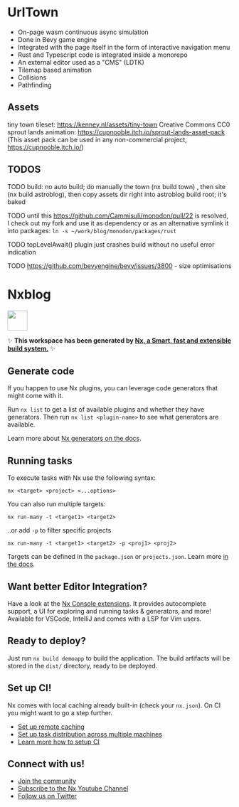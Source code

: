 # UrlTown

- On-page wasm continuous async simulation 
- Done in Bevy game engine
- Integrated with the page itself in the form of interactive navigation menu
- Rust and Typescript code is integrated inside a monorepo
- An external editor used as a "CMS" (LDTK)
- Tilemap based animation
- Collisions
- Pathfinding

## Assets

tiny town tileset: https://kenney.nl/assets/tiny-town Creative Commons CC0
sprout lands animation: https://cupnooble.itch.io/sprout-lands-asset-pack (This asset pack can be used in any non-commercial project, https://cupnooble.itch.io/)

## TODOS

TODO build: no auto build; do manually the town (nx build town) , then site (nx build astroblog), then copy assets dir right into astroblog build root; it's baked

TODO until this https://github.com/Cammisuli/monodon/pull/22 is resolved, I check out my fork and use it as dependency or as an alternative symlink it into packages: `ln -s ~/work/blog/monodon/packages/rust`

TODO topLevelAwait() plugin just crashes build without no useful error indication

TODO https://github.com/bevyengine/bevy/issues/3800 - size optimisations

# Nxblog

<a alt="Nx logo" href="https://nx.dev" target="_blank" rel="noreferrer"><img src="https://raw.githubusercontent.com/nrwl/nx/master/images/nx-logo.png" width="45"></a>

✨ **This workspace has been generated by [Nx, a Smart, fast and extensible build system.](https://nx.dev)** ✨

## Generate code

If you happen to use Nx plugins, you can leverage code generators that might come with it.

Run `nx list` to get a list of available plugins and whether they have generators. Then run `nx list <plugin-name>` to see what generators are available.

Learn more about [Nx generators on the docs](https://nx.dev/plugin-features/use-code-generators).

## Running tasks

To execute tasks with Nx use the following syntax:

```
nx <target> <project> <...options>
```

You can also run multiple targets:

```
nx run-many -t <target1> <target2>
```

..or add `-p` to filter specific projects

```
nx run-many -t <target1> <target2> -p <proj1> <proj2>
```

Targets can be defined in the `package.json` or `projects.json`. Learn more [in the docs](https://nx.dev/core-features/run-tasks).

## Want better Editor Integration?

Have a look at the [Nx Console extensions](https://nx.dev/nx-console). It provides autocomplete support, a UI for exploring and running tasks & generators, and more! Available for VSCode, IntelliJ and comes with a LSP for Vim users.

## Ready to deploy?

Just run `nx build demoapp` to build the application. The build artifacts will be stored in the `dist/` directory, ready to be deployed.

## Set up CI!

Nx comes with local caching already built-in (check your `nx.json`). On CI you might want to go a step further.

- [Set up remote caching](https://nx.dev/core-features/share-your-cache)
- [Set up task distribution across multiple machines](https://nx.dev/core-features/distribute-task-execution)
- [Learn more how to setup CI](https://nx.dev/recipes/ci)

## Connect with us!

- [Join the community](https://nx.dev/community)
- [Subscribe to the Nx Youtube Channel](https://www.youtube.com/@nxdevtools)
- [Follow us on Twitter](https://twitter.com/nxdevtools)

